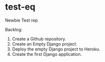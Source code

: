 # test-eq
Newbie Test rep


Backlog:
1. Create a Github repository.<moved to done>
2. Create an Empty Django project.<moved to deployed>
3. Deploy the empty Django project to Heroku.<moved to in deployed>
4. Create the first Django application. <moved to stuck>
